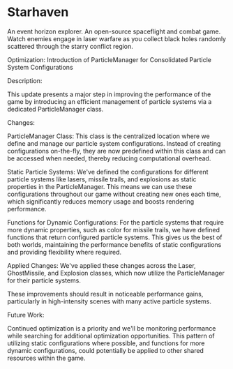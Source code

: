 # Starhaven
 An event horizon explorer.
 An open-source spaceflight and combat game. Watch enemies engage in laser warfare as you collect black holes randomly scattered through the starry conflict region.

 Optimization: Introduction of ParticleManager for Consolidated Particle System Configurations

 Description:

 This update presents a major step in improving the performance of the game by introducing an efficient management of particle systems via a dedicated ParticleManager class.

 Changes:

 ParticleManager Class: This class is the centralized location where we define and manage our particle system configurations. Instead of creating configurations on-the-fly, they are now predefined within this class and can be accessed when needed, thereby reducing computational overhead.

 Static Particle Systems: We've defined the configurations for different particle systems like lasers, missile trails, and explosions as static properties in the ParticleManager. This means we can use these configurations throughout our game without creating new ones each time, which significantly reduces memory usage and boosts rendering performance.

 Functions for Dynamic Configurations: For the particle systems that require more dynamic properties, such as color for missile trails, we have defined functions that return configured particle systems. This gives us the best of both worlds, maintaining the performance benefits of static configurations and providing flexibility where required.

 Applied Changes: We've applied these changes across the Laser, GhostMissile, and Explosion classes, which now utilize the ParticleManager for their particle systems.

 These improvements should result in noticeable performance gains, particularly in high-intensity scenes with many active particle systems.

 Future Work:

 Continued optimization is a priority and we'll be monitoring performance while searching for additional optimization opportunities. This pattern of utilizing static configurations where possible, and functions for more dynamic configurations, could potentially be applied to other shared resources within the game.
